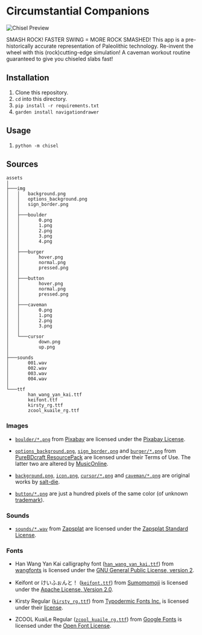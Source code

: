 # Circumstantial Companions

![Chisel Preview](./preview.gif)

SMASH ROCK!  FASTER SWING = MORE ROCK SMASHED! This app is a pre-historically accurate
representation of Paleolithic technology.  Re-invent the wheel with this (rock)cutting-edge
simulation! A caveman workout routine guaranteed to give you chiseled slabs fast!

## Installation

1. Clone this repository.
2. `cd` into this directory.
3. `pip install -r requirements.txt`
4. `garden install navigationdrawer`

## Usage

1. `python -m chisel`

## Sources

```
assets
│
├───img
│   │   background.png
│   │   options_background.png
│   │   sign_border.png
│   │
│   ├───boulder
│   │       0.png
│   │       1.png
│   │       2.png
│   │       3.png
│   │       4.png
│   │
│   ├───burger
│   │       hover.png
│   │       normal.png
│   │       pressed.png
│   │
│   ├───button
│   │       hover.png
│   │       normal.png
│   │       pressed.png
│   │
│   ├───caveman
│   │       0.png
│   │       1.png
│   │       2.png
│   │       3.png
│   │
│   └───cursor
│           down.png
│           up.png
│
├───sounds
│       001.wav
│       002.wav
│       003.wav
│       004.wav
│
└───ttf
        han_wang_yan_kai.ttf
        keifont.ttf
        kirsty_rg.ttf
        zcool_kuaile_rg.ttf
```

### Images

- [`boulder/*.png`][boulder-dir] from [Pixabay][pixabay-url] are licensed under the [Pixabay License][pixabay-license-url].

- [`options_background.png`][img-dir], [`sign_border.png`][img-dir] and [`burger/*.png`][burger-dir] from [PureBDcraft ResourcePack][bdcraft-url] are licensed under their Terms of Use. The latter two are altered by [MusicOnline][musiconline-github].

- [`background.png`][img-dir], [`icon.png`][img-dir], [`cursor/*.png`][cursor-dir] and [`caveman/*.png`][caveman-dir] are original works by [salt-die][salt-die-github].

- [`button/*.png`][button-dir] are just a hundred pixels of the same color (of unknown [trademark][trademark-url]).

[boulder-dir]: ./assets/img/boulder
[pixabay-url]: https://pixabay.com/
[pixabay-license-url]: https://pixabay.com/service/license/

[img-dir]: ./assets/img
[burger-dir]: ./assets/img/burger
[bdcraft-url]: https://bdcraft.net/downloads/purebdcraft-minecraft/
[musiconline-github]: https://github.com/MusicOnline

[cursor-dir]: ./assets/img/cursor
[caveman-dir]: ./assets/img/caveman
[salt-die-github]: https://github.com/salt-die

[button-dir]: ./assets/img/button
[trademark-url]: https://en.wikipedia.org/wiki/Colour_trade_mark

### Sounds

- [`sounds/*.wav`][sounds-dir] from [Zapsplat][zapsplat-url] are licensed under the [Zapsplat Standard License][zapsplat-license-url].

[sounds-dir]: ./assests/sounds
[zapsplat-url]: https://www.zapsplat.com/
[zapsplat-license-url]: https://www.zapsplat.com/license-type/standard-license/

### Fonts

- Han Wang Yan Kai calligraphy font ([`han_wang_yan_kai.ttf`][ttf-dir]) from [wangfonts][wangfonts-url] is licensed under the [GNU General Public License, version 2][gnu-gpl-v2-url].

- Keifont or けいふぉんと！ ([`keifont.ttf`][ttf-dir]) from [Sumomomoji][sumomomoji-url] is licensed under the [Apache License, Version 2.0][apache-v2-url].

- Kirsty Regular ([`kirsty_rg.ttf`][ttf-dir]) from [Typodermic Fonts Inc.][typodermic-url] is licensed under their [license][typodermic-license-url].

- ZCOOL KuaiLe Regular ([`zcool_kuaile_rg.ttf`][ttf-dir]) from [Google Fonts][google-fonts-url] is licensed under the [Open Font License][ofl-url].

[ttf-dir]: ./assets/ttf
[wangfonts-url]: https://code.google.com/archive/p/wangfonts/
[gnu-gpl-v2-url]: http://www.gnu.org/licenses/old-licenses/gpl-2.0.html

[sumomomoji-url]: http://font.sumomo.ne.jp/font_1.html
[apache-v2-url]: https://www.apache.org/licenses/LICENSE-2.0.html

[typodermic-url]: http://typodermicfonts.com/kirsty/
[typodermic-license-url]: http://typodermicfonts.com/license/

[google-fonts-url]: https://fonts.google.com/specimen/ZCOOL+KuaiLe
[ofl-url]: http://scripts.sil.org/cms/scripts/page.php?site_id=nrsi&id=OFL_web
